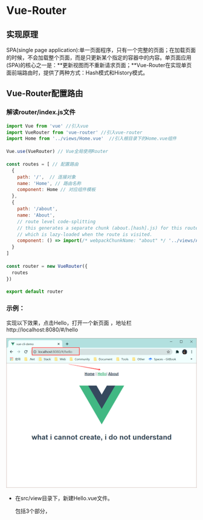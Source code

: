 # Vue-Router

## 实现原理

SPA(single page application):单一页面程序，只有一个完整的页面；在加载页面的时候，不会加载整个页面，而是只更新某个指定的容器中的内容。单页面应用(SPA)的核心之一是：**更新视图而不重新请求页面；**Vue-Router在实现单页面前端路由时，提供了两种方式：Hash模式和History模式。

## Vue-Router配置路由

### 解读router/index.js文件

```js
import Vue from 'vue' //引入vue
import VueRouter from 'vue-router' //引入vue-router
import Home from '../views/Home.vue'  //引入根目录下的Home.vue组件

Vue.use(VueRouter) // Vue全局使用Router

const routes = [ // 配置路由
  {             
    path: '/',  // 连接对象
    name: 'Home', // 路由名称
    component: Home // 对应组件模板
  },
  {
    path: '/about',
    name: 'About',
    // route level code-splitting
    // this generates a separate chunk (about.[hash].js) for this route
    // which is lazy-loaded when the route is visited.
    component: () => import(/* webpackChunkName: "about" */ '../views/About.vue')
  }
]

const router = new VueRouter({
  routes
})

export default router

```

### 示例：

实现以下效果，点击Hello，打开一个新页面 ，地址栏 http://localhost:8080/#/hello

![](images/15.png)

- 在src/view目录下，新建Hello.vue文件。

  包括3个部分，<template>、<script>和<style>

  ```vue
  <template>
   <div>
      <img alt="Vue logo" src="../assets/logo.png">
      <h1>这是hello页面</h1>
   </div>
  </template>
  
  <script>
  export default {
    name: 'Hello'
  }
  </script>
  ```

- 在src/components目录下，新建 demo.vue 文件,这是组件文件。

```vue
<template>
  <div>
    <h1>{{ msg }}</h1>
  </div>
</template>

<script>
export default {
  name: 'demo',
  props: {
    msg: String
  }
}
</script>
```

- 在视图中引入demo组件并且使用组件

```vue
<template>
 <div>
    <img alt="Vue logo" src="../assets/logo.png">
     <demo msg="这是我们的组件"></demo>
    <h1>这是hello页面</h1>
 </div>
</template>

<script>
// @ is an alias to /src
// 引入组件
import demo from '@/components/demo' 

export default {
  name: 'Hello',
  components: {
    // 注册组件
    demo
  }
}
</script>
```

- 增加路由配置：在router/index.js文件的routes[]中新增一个对象：

```javascript
// 先引入Hello视图
import Hello from '../views/Hello.vue'
// ...
{
   path: '/hello',
   name: 'Hello',
   component:Hello
}
```

- router-link制作导航

页面上需要有个像样的导航链接，点击就可以实现页面内容的变化。制作链接需要<router-link>标签。

```vue
<router-link to="/">[显示字段]</router-link>
```

- to：是我们的导航路径，要填写的是在router/index.js文件里配置的path值，如果要导航到默认首页，只需要写成  to=”/”  ，
- [显示字段] ：就是我们要显示给用户的导航名称，比如首页  新闻页。

在src/App.vue文件中加入以下代码：

```vue
 <router-link to="/hello">Hello</router-link>|
```

运行`npm run serve`

![](images/16.png)

## Vue-Router配置子路由

子路由的情况一般用在一个页面有他的基础模版，然后它下面的页面都隶属于这个模版，只是部分改变样式。

接着上面的案例，在Hello页面下新家两个子页面，分别是 “Hi页面1” 和 “Hi页面2”，来实现子路由。

### 改造App.vue导航代码

用<router-link>标签增加了两个新的导航链接。

```vue
 <router-link to="/">Home</router-link> |
 <router-link to="/hello">Hello</router-link>|
 <router-link to="/hello/hi1">Hi1</router-link>|
 <router-link to="/hello/hi2">Hi2</router-link>|
 <router-link to="/about">About</router-link>
```

![](images/17.png)

### 改写components/Hello.vue页面

在`Hello.vue`中加入<router-view>标签

```vue
<template>
 <div>
    <img alt="Vue logo" src="../assets/logo.png">
     <demo msg="这是我们的组件"></demo>
    <h1>这是hello页面</h1>
    <router-view>
      
    </router-view>
 </div>
</template>
```

### 在components目录下新建组件模板

```vue
<template>
  <div class="hello">
    <h1>{{ msg }}</h1>
  </div>
</template>
<script>
export default {
  name: 'hi',
  data () {
    return {
      msg: 'Hi, I am Hi1'
    }
  }
}
</script>
<style scoped>
</style>

// Hi2
<template>
  <div class="hello">
    <h1>{{ msg }}</h1>
  </div>
</template>
<script>
export default {
  name: 'hi',
  data () {
    return {
      msg: 'Hi, I am Hi2'
    }
  }
}
</script>
<style scoped>
</style>
```

### 修改router/index.js代码

子路由的写法是在原有的路由配置下加入children字段。

children字段后边跟的是个数组，数组里和其他配置路由基本相同，需要配置path和component。

```javascript
children:[
{path:'/',component:xxx},
{path:'xx',component:xxx},
```

![](images/18.png)

## Vue-router参数传递

### 1、name传递参数 

1. 在路由文件src/router/index.js里配置name属性。

```javascript
routes: [
    {
      path: '/',
      name: 'Hello',
      component: Hello
    }
]
```

2. 模板里(src/App.vue)用$route.name的形势接收，比如直接在模板中显示：

```vue
<p>{{ $route.name}}</p>
```

 ### 2.通过<router-link>标签to传参

用<router-link>标签中的to属性进行传参，需要注意的是这里的to要进行一个绑定，写成`:to`

```vue
<router-link :to="{name:xxx,params:{key:value}}">valueString</router-link>
```

- name:路由配置文件中的name值
- params:传递的参数，对象形式，可以传递多个值

修改src/App.vue中的<router-link>标签

在模板里(src/cmponents/Hi1.vue)用$route.params.username进行接收.

```javascript
{{$route.params.username}}
```

## Vue-Router重定向

### 1、redirect基本重定向

在路由配置文件中（/src/router/index.js）把原来的component换成redirect参数。

```javascript
export default new Router({
  routes: [
    {
      path: '/',
      component: Hello
    },{
      path:'/params/:newsId(\\d+)/:newsTitle',
      component:Params
    },{
      path:'/goback',
      edirect:'/'
    }
  ]
})
```

这里设置了goback路由，但是它并没有配置任何component（组件），而是直接redirect到path:’/’下了，这就是一个简单的重新定向。

### 2、重定向时传递参数

我们已经学会了通过url来传递参数，那我们重定向时如果也需要传递参数怎么办？其实vue也已经为我们设置好了，我们只需要在ridirect后边的参数里复制重定向路径的path参数就可以了。可能你看的有点晕，我们来看一段代码：

```
{
  path:'/params/:newsId(\\d+)/:newsTitle',
  component:Params
},{
  path:'/goParams/:newsId(\\d+)/:newsTitle',
  redirect:'/params/:newsId(\\d+)/:newsTitle'
}
```

已经有了一个params路由配置，再设置一个goParams的路由重定向，并传递了参数。这时候路由参数就可以传递给params.vue组件了。参数接收方法和正常的路由接收方法一样。